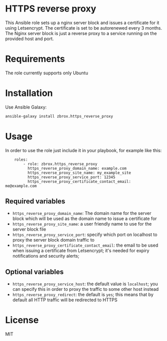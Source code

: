 # HTTPS reverse proxy

This Ansible role sets up a nginx server block and issues a certificate
for it using Letsencrypt. The certificate is set to be autorenewed every 3 months. The Nginx server block is just a reverse proxy to a service running on the provided host and port.

# Requirements

The role currently supports only Ubuntu

# Installation

Use Ansible Galaxy:

```sh
ansible-galaxy install zbrox.https_reverse_proxy
```

# Usage

In order to use the role just include it in your playbook, for example like this:

```ansible
    roles:
        - role: zbrox.https_reverse_proxy
          https_reverse_proxy_domain_name: example.com
          https_reverse_proxy_site_name: my_example_site
          https_reverse_proxy_service_port: 12345
          https_reverse_proxy_certificate_contact_email: me@example.com
```

## Required variables

- `https_reverse_proxy_domain_name`: The domain name for the server block which will be used as the domain name to issue a certificate for
- `https_reverse_proxy_site_name`: a user friendly name to use for the server block file
- `https_reverse_proxy_service_port`: specify which port on localhost to proxy the server block domain traffic to
- `https_reverse_proxy_certificate_contact_email`: the email to be used when issuing a certificate from Letsencrypt; it's needed for expiry notifications and security alerts;

## Optional variables

- `https_reverse_proxy_service_host`: the default value is `localhost`; you can specify this in order to proxy the traffic to some other host instead
- `https_reverse_proxy_redirect`: the default is `yes`; this means that by default all HTTP traffic will be redirected to HTTPS

# License

MIT